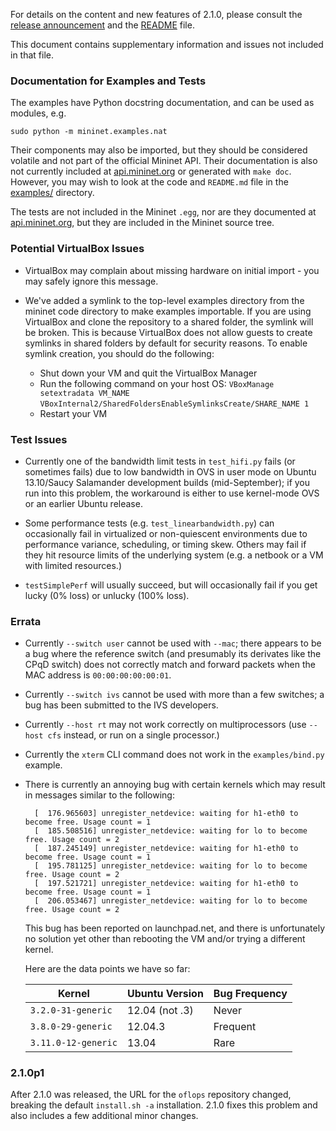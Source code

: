 For details on the content and new features of 2.1.0, please consult the
[release announcement](http://mininet.org/blog/2013/09/20/announcing-mininet-2-1-0/)
and the [README](https://github.com/mininet/mininet/blob/2.1.0rc2/README.md) file. 

This document contains supplementary information and issues not included in that file.

### Documentation for Examples and Tests

The examples have Python docstring documentation, and can be used as modules, e.g.

    sudo python -m mininet.examples.nat

Their components may also be imported, but they should be considered volatile and not part of the official Mininet API. Their documentation is also not currently included at [api.mininet.org](api.mininet.org) or generated with `make doc`. However, you may wish to look at the code and `README.md` file in the [examples/](https://github.com/mininet/mininet/tree/2.1.0rc2/examples) directory.

The tests are not included in the Mininet `.egg`, nor are they documented at [api.mininet.org](api.mininet.org), but they are included in the Mininet source tree.

### Potential VirtualBox Issues

* VirtualBox may complain about missing hardware on initial import - you may safely ignore this message.

* We've added a symlink to the top-level examples directory from the mininet code directory to make examples importable. If you are using VirtualBox and clone the repository to a shared folder, the symlink will be broken. This is because VirtualBox does not allow guests to create symlinks in shared folders by default for security reasons. To enable symlink creation, you should do the following:
    - Shut down your VM and quit the VirtualBox Manager
    - Run the following command on your host OS: 
        `VBoxManage setextradata VM_NAME`
        `VBoxInternal2/SharedFoldersEnableSymlinksCreate/SHARE_NAME 1`
    - Restart your VM

### Test Issues

* Currently one of the bandwidth limit tests in `test_hifi.py` fails (or sometimes fails) due to low bandwidth in OVS in user mode on Ubuntu 13.10/Saucy Salamander development builds (mid-September); if you run into this problem, the workaround is either to use kernel-mode OVS or an earlier Ubuntu release.

* Some performance tests (e.g. `test_linearbandwidth.py`) can occasionally fail in virtualized or non-quiescent environments due to performance variance, scheduling, or timing skew. Others may fail if they hit resource limits of the underlying system (e.g. a netbook or a VM with limited resources.)

* `testSimplePerf` will usually succeed, but will occasionally fail if you get lucky (0% loss) or unlucky (100% loss).

### Errata

* Currently `--switch user` cannot be used with `--mac`; there appears to be a bug where the reference switch (and presumably its derivates like the CPqD switch) does not correctly match and forward packets when the MAC address is `00:00:00:00:00:01`.

* Currently `--switch ivs` cannot be used with more than a few switches; a bug has been submitted to the IVS developers.

* Currently `--host rt` may not work correctly on multiprocessors (use `--host cfs` instead, or run on a single processor.)

* Currently the `xterm` CLI command does not work in the `examples/bind.py` example.

* There is currently an annoying bug with certain kernels which may result in messages similar to the following:

        [  176.965603] unregister_netdevice: waiting for h1-eth0 to become free. Usage count = 1
        [  185.508516] unregister_netdevice: waiting for lo to become free. Usage count = 2
        [  187.245149] unregister_netdevice: waiting for h1-eth0 to become free. Usage count = 1
        [  195.781125] unregister_netdevice: waiting for lo to become free. Usage count = 2
        [  197.521721] unregister_netdevice: waiting for h1-eth0 to become free. Usage count = 1
        [  206.053467] unregister_netdevice: waiting for lo to become free. Usage count = 2

   This bug has been reported on launchpad.net, and there is unfortunately no solution yet other than rebooting the VM and/or trying a different kernel.

    Here are the data points we have so far:

    | Kernel              | Ubuntu Version | Bug Frequency      |
    |---------------------|----------------|--------------------|
    | `3.2.0-31-generic`  | 12.04 (not .3) | Never              |
    | `3.8.0-29-generic`  | 12.04.3        | Frequent           |
    | `3.11.0-12-generic` | 13.04          | Rare               |


### 2.1.0p1

After 2.1.0 was released, the URL for the `oflops` repository changed, breaking the default `install.sh -a` installation. 2.1.0 fixes this problem and also includes a few additional minor changes.